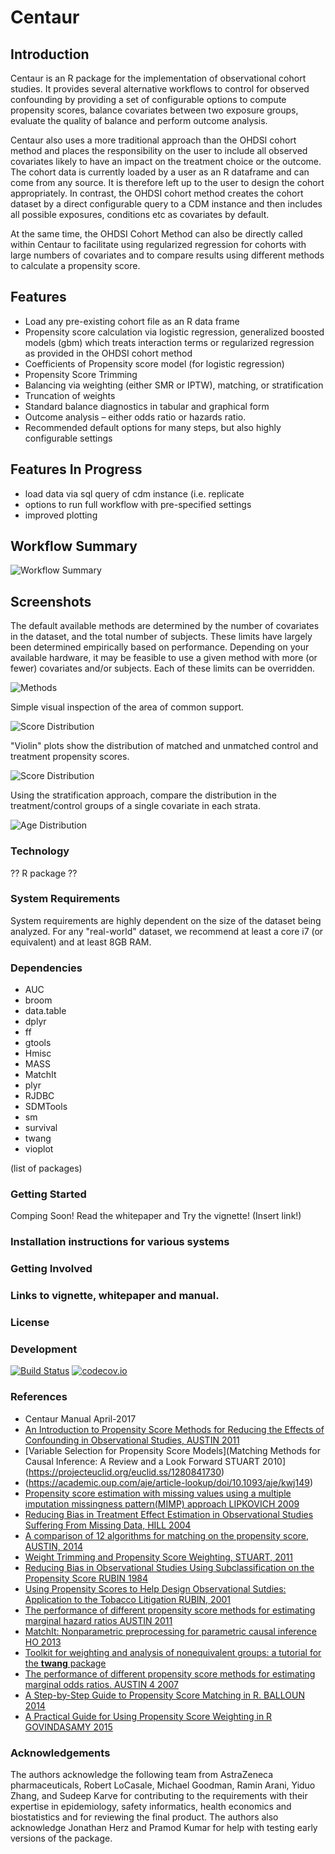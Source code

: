 # Centaur

## Introduction

Centaur is an R package for the implementation of observational cohort studies.  It provides several alternative workflows 
to control for observed confounding by providing a set of configurable options to compute propensity scores, balance 
covariates between two exposure groups, evaluate the quality of balance and perform outcome analysis.   

Centaur also uses a more traditional approach than the OHDSI cohort method and places the 
responsibility on the user to include all observed covariates likely to have an impact on the treatment 
choice or the outcome. The cohort data is currently loaded by a user as an R dataframe and can come from any source.  It is therefore left up to the user to design the cohort appropriately.  In contrast, the OHDSI cohort method creates the cohort dataset by a direct configurable query to a CDM instance and then includes all possible exposures, conditions etc as covariates by default.  

At the same time, the OHDSI Cohort Method can also be directly called within Centaur to facilitate 
using regularized regression for cohorts with large numbers of covariates and to compare results 
using different methods to calculate a propensity score.

## Features

* Load any pre-existing cohort file as an R data frame
* Propensity score calculation via logistic regression, generalized boosted models (gbm) which treats interaction terms 
or regularized regression as provided in the OHDSI cohort method
* Coefficients of Propensity score model (for logistic regression)
* Propensity Score Trimming
* Balancing via weighting (either SMR or IPTW), matching, or stratification
* Truncation of weights
* Standard balance diagnostics in tabular and graphical form
* Outcome analysis – either odds ratio or hazards ratio.
* Recommended default options for many steps, but also highly configurable settings

## Features In Progress
* load data via sql query of cdm instance (i.e. replicate
* options to run full workflow with pre-specified settings
* improved plotting



## Workflow Summary
![Workflow Summary](./img/workflow.png)



## Screenshots


The default available methods are determined by the number of covariates in the dataset, 
and the total number of subjects. These limits have largely been determined empirically based
 on performance. Depending on your available hardware, it may be feasible to use a given method
 with more (or fewer) covariates and/or subjects. Each of these limits can be overridden.


![Methods](./img/method_space.png)


Simple visual inspection of the area of common support.

![Score Distribution](./img/score_dist.png)


"Violin" plots show the distribution of matched and unmatched control and treatment propensity 
scores.

![Score Distribution](./img/score_dist2.png)


Using the stratification approach, compare the distribution in the treatment/control groups of a single covariate in each strata. 

![Age Distribution](./img/age_dist.png)



### Technology

?? R package ??

### System Requirements
System requirements are highly dependent on the size of the dataset being analyzed. For any "real-world"
dataset, we recommend at least a core i7 (or equivalent) and at least 8GB RAM.

### Dependencies
* AUC 
* broom 
* data.table
* dplyr
* ff
* gtools
* Hmisc
* MASS
* MatchIt
* plyr 
* RJDBC
* SDMTools
* sm
* survival 
* twang 
* vioplot 

(list of packages)

### Getting Started
Comping Soon!
Read the whitepaper and
Try the vignette! (Insert link!)

### Installation instructions for various systems

### Getting Involved
### Links to vignette, whitepaper and manual.

### License

### Development

[![Build Status](https://travis-ci.org/OHDSI/Centaur.svg?branch=master)](https://travis-ci.org/OHDSI/Centaur)
[![codecov.io](https://codecov.io/github/OHDSI/Centaur/coverage.svg?branch=master)](https://codecov.io/github/OHDSI/Centaur?branch=master)


### References
* Centaur Manual	April-2017	
* [An Introduction to Propensity Score Methods for Reducing the Effects of Confounding in Observational Studies, AUSTIN	2011](http://www.tandfonline.com/doi/abs/10.1080/00273171.2011.568786)	
* [Variable Selection for Propensity Score Models](Matching Methods for Causal Inference: A Review and a Look Forward	STUART	2010](https://projecteuclid.org/euclid.ss/1280841730)
* (https://academic.oup.com/aje/article-lookup/doi/10.1093/aje/kwj149)
* [Propensity score estimation with missing values using a multiple imputation missingness pattern(MIMP) approach	LIPKOVICH	2009](http://onlinelibrary.wiley.com/doi/10.1002/sim.3549/full)
* [Reducing Bias in Treatment Effect Estimation in Observational Studies Suffering From Missing Data, HILL	2004](https://academiccommons.columbia.edu/catalog/ac:129151)
* [A comparison of 12 algorithms for matching on the propensity score, AUSTIN,	2014](http://onlinelibrary.wiley.com/doi/10.1002/sim.6004/abstract)
* [Weight Trimming and Propensity Score Weighting,	STUART,	2011](http://journals.plos.org/plosone/article?id=10.1371/journal.pone.0018174)
* [Reducing Bias in Observational Studies Using Subclassification on the Propensity Score	RUBIN	1984](https://www.jstor.org/stable/2288398?seq=1#page_scan_tab_contents)	
* [Using Propensity Scores to Help Design Observational Sutdies: Application to the Tobacco Litigation	RUBIN,	2001](https://rd.springer.com/article/10.1023/A:1020363010465)
* [The performance of different propensity score methods for estimating marginal hazard ratios	AUSTIN	2011](http://onlinelibrary.wiley.com/doi/10.1002/sim.5705/abstract)
* [MatchIt: Nonparametric preprocessing for parametric causal inference HO 2013](http://gking.harvard.edu/matchit)
* [Toolkit for weighting and analysis of nonequivalent groups: a tutorial for the **twang** package](https://cran.r-project.org/web/packages/twang/vignettes/twang.pdf) 
* [The performance of different propensity score methods for estimating marginal odds ratios.	AUSTIN 4	2007](http://onlinelibrary.wiley.com/doi/10.1002/sim.2781/abstract)
* [A Step-by-Step Guide to Propensity Score Matching in R.	BALLOUN	2014](https://www.researchgate.net/publication/290316911_A_step-by-step_guide_to_propensity_score_matching_in_R)	
* [A Practical Guide for Using Propensity Score Weighting in R	GOVINDASAMY	2015](http://pareonline.net/pdf/v20n13.pdf)



### Acknowledgements
 The authors acknowledge the following team from AstraZeneca pharmaceuticals,  Robert LoCasale, Michael Goodman, Ramin Arani, Yiduo Zhang, and Sudeep Karve for contributing to the requirements with their expertise in epidemiology, safety informatics, health economics and biostatistics and for reviewing the final product.  The authors also acknowledge Jonathan Herz and Pramod Kumar for help with testing early versions of the package.
